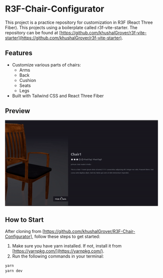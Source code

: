 # R3F-Chair-Configurator

This project is a practice repository for customization in R3F (React Three Fiber). This projects using a boilerplate called r3f-vite-starter. The repository can be found at [https://github.com/khushalGrover/r3f-vite-starter](https://github.com/khushalGrover/r3f-vite-starter).

## Features
- Customize various parts of chairs:
  - Arms
  - Back
  - Cushion
  - Seats
  - Legs
- Built with Tailwind CSS and React Three Fiber

## Preview
![](https://github.com/khushalGrover/R3F-Chair-Configurator/blob/main/public/tumbnail%20src/chairConfig-ezgif.com-video-to-gif-converter.gif)

## How to Start
After cloning from [https://github.com/khushalGrover/R3F-Chair-Configurator], follow these steps to get started:

1. Make sure you have yarn installed. If not, install it from [https://yarnpkg.com/](https://yarnpkg.com/).
2. Run the following commands in your terminal:

```bash
yarn
yarn dev
